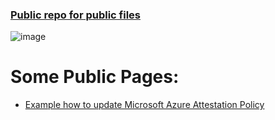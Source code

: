 ### [Public repo for public files](https://pavel-petrenko.github.io/public/)

![image](https://user-images.githubusercontent.com/13743374/170534738-b19d4409-2e02-46f5-acf1-395f03468bd0.png)

Some Public Pages:
===

- [Example how to update Microsoft Azure Attestation Policy](https://pavel-petrenko.github.io/public/docs/2023-12-03%20Example%20how%20to%20update%20Microsoft%20Azure%20Attestation%20Policy)

